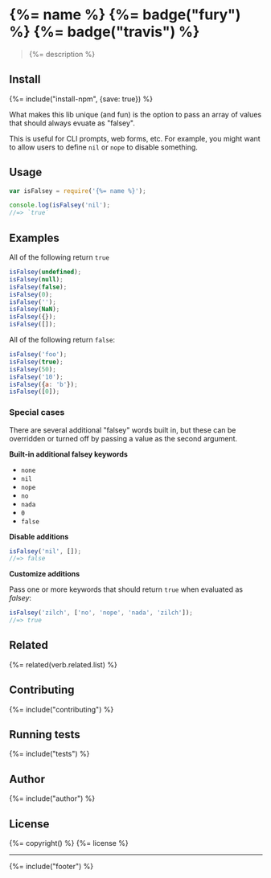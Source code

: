 # {%= name %} {%= badge("fury") %} {%= badge("travis") %}

> {%= description %}

## Install

{%= include("install-npm", {save: true}) %}

What makes this lib unique (and fun) is the option to pass an array of values that should always evuate as "falsey". 

This is useful for CLI prompts, web forms, etc. For example, you might want to allow users to define `nil` or `nope` to disable something. 

## Usage

```js
var isFalsey = require('{%= name %}');

console.log(isFalsey('nil');
//=> `true`
```

## Examples

All of the following return `true`

```js
isFalsey(undefined);
isFalsey(null);
isFalsey(false);
isFalsey(0);
isFalsey('');
isFalsey(NaN);
isFalsey({});
isFalsey([]);
```

All of the following return `false`:

```js
isFalsey('foo');
isFalsey(true);
isFalsey(50);
isFalsey('10');
isFalsey({a: 'b'});
isFalsey([0]);
```

### Special cases

There are several additional "falsey" words built in, but these can be overridden or turned off by passing a value as the second argument.

**Built-in additional falsey keywords**

- `none`
- `nil`
- `nope`
- `no`
- `nada`
- `0`
- `false`

**Disable additions**

```js
isFalsey('nil', []);
//=> false
```

**Customize additions**

Pass one or more keywords that should return `true` when evaluated as _falsey_:

```js
isFalsey('zilch', ['no', 'nope', 'nada', 'zilch']);
//=> true
```

## Related
{%= related(verb.related.list) %}

## Contributing
{%= include("contributing") %}

## Running tests
{%= include("tests") %}

## Author
{%= include("author") %}

## License
{%= copyright() %}
{%= license %}

***

{%= include("footer") %}
